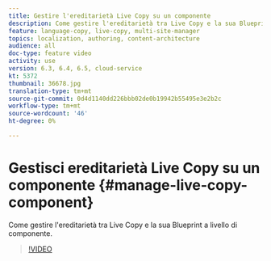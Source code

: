 ```yaml
---
title: Gestire l'ereditarietà Live Copy su un componente
description: Come gestire l'ereditarietà tra Live Copy e la sua Blueprint a livello di componente
feature: language-copy, live-copy, multi-site-manager
topics: localization, authoring, content-architecture
audience: all
doc-type: feature video
activity: use
version: 6.3, 6.4, 6.5, cloud-service
kt: 5372
thumbnail: 36678.jpg
translation-type: tm+mt
source-git-commit: 0d4d1140dd226bbb02de0b19942b55495e3e2b2c
workflow-type: tm+mt
source-wordcount: '46'
ht-degree: 0%

---
```



# Gestisci ereditarietà Live Copy su un componente {#manage-live-copy-component}

Come gestire l&#39;ereditarietà tra Live Copy e la sua Blueprint a livello di componente.

>[!VIDEO](https://video.tv.adobe.com/v/36678?quality=12&learn=on)
